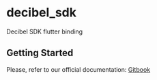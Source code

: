 # decibel_sdk

Decibel SDK flutter binding

## Getting Started

Please, refer to our official documentation:
[Gitbook](https://decibel-documentation.gitbook.io/decibelsdk/flutter/changelog)

